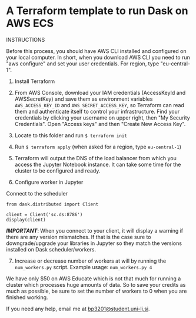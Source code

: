 # A Terraform template to run Dask on AWS ECS

INSTRUCTIONS

Before this process, you should have AWS CLI installed and configured on your local computer. In short, when you download AWS CLI
you need to run "aws configure" and set your user credentials. For region, type "eu-central-1".


1. Install Terraform
2. From AWS Console, download your IAM credentials (AccessKeyId and AWSSecretKey) and save them as environment variables `AWS_ACCESS_KEY_ID` and `AWS_SECRET_ACCESS_KEY`, so Terraform can read them and authenticate itself to control your infrastructure.
Find your credentials by clicking your username on upper right, then "My Security Credentials". Open "Access keys" and then "Create New Access Key".
3. Locate to this folder and run ```$ terraform init```
4. Run ```$ terraform apply``` (when asked for a region, type `eu-central-1`)
5. Terraform will output the DNS of the load balancer from which you access the Jupyter Notebook instance. It can take some time for the cluster to be configured and ready.


6. Configure worker in Jupyter

Connect to the scheduler

```
from dask.distributed import Client

client = Client('sc.ds:8786')
display(client)
```


***IMPORTANT***: When you connect to your client, it will display a warning if there are any version mismatches.
If that is the case sure to downgrade/upgrade your libraries in Jupyter so they match the versions installed
on Dask scheduler/workers.




7. Increase or decrease number of workers at will by running the `num_workers.py` script. Example usage:
`num_workers.py 4`

We have only $50 on AWS Educate which is not that much for running a cluster which processes huge amounts of data.
So to save your credits as much as possible, be sure to set the number of workers to 0 when you are finished working.

If you need any help, email me at bp3201@student.uni-lj.si.

